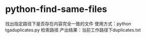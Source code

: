 # python-find-same-files
找出指定路径下是否存在内容完全一致的文件
使用方式：python tgaduplicates.py 检索路径
产出结果：当前工作路径下duplicates.txt

